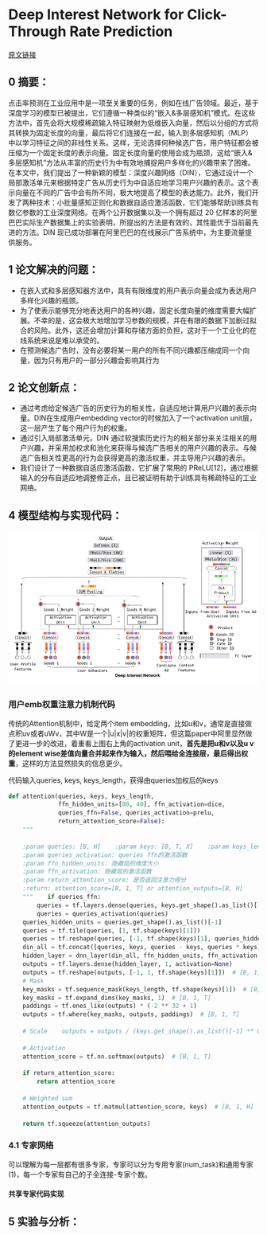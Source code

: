 # Deep Interest Network for Click-Through Rate Prediction
[原文链接](https://doi.org/10.1145/3383313.3412236)
## 0 摘要：
点击率预测在工业应用中是一项至关重要的任务，例如在线广告领域。最近，基于深度学习的模型已被提出，它们遵循一种类似的“嵌入&多层感知机”模式。在这些方法中，首先会将大规模稀疏输入特征映射为低维嵌入向量，然后以分组的方式将其转换为固定长度的向量，最后将它们连接在一起，输入到多层感知机（MLP）中以学习特征之间的非线性关系。这样，无论选择何种候选广告，用户特征都会被压缩为一个固定长度的表示向量。固定长度向量的使用会成为瓶颈，这给“嵌入&多层感知机”方法从丰富的历史行为中有效地捕捉用户多样化的兴趣带来了困难。在本文中，我们提出了一种新颖的模型：深度兴趣网络（DIN），它通过设计一个局部激活单元来根据特定广告从历史行为中自适应地学习用户兴趣的表示。这个表示向量在不同的广告中会有所不同，极大地提高了模型的表达能力。此外，我们开发了两种技术：小批量感知正则化和数据自适应激活函数，它们能够帮助训练具有数亿参数的工业深度网络。在两个公开数据集以及一个拥有超过 20 亿样本的阿里巴巴实际生产数据集上的实验表明，所提出的方法是有效的，其性能优于当前最先进的方法。DIN 现已成功部署在阿里巴巴的在线展示广告系统中，为主要流量提供服务。
## 1 论文解决的问题：
* 在嵌入式和多层感知器方法中，具有有限维度的用户表示向量会成为表达用户多样化兴趣的瓶颈。
* 为了使表示能够充分地表达用户的各种兴趣，固定长度向量的维度需要大幅扩展。不幸的是，这会极大地增加学习参数的规模，并在有限的数据下加剧过拟合的风险。此外，这还会增加计算和存储方面的负担，这对于一个工业化的在线系统来说是难以承受的。
* 在预测候选广告时，没有必要将某一用户的所有不同兴趣都压缩成同一个向量，因为只有用户的一部分兴趣会影响其行为
## 2 论文创新点：
* 通过考虑给定候选广告的历史行为的相关性，自适应地计算用户兴趣的表示向量。DIN在生成用户embedding vector的时候加入了一个activation unit层，这一层产生了每个用户行为的权重。
* 通过引入局部激活单元，DIN 通过软搜索历史行为的相关部分来关注相关的用户兴趣，并采用加权求和池化来获得与候选广告相关的用户兴趣的表示。与候选广告相关性更高的行为会获得更高的激活权重，并主导用户兴趣的表示。
* 我们设计了一种数据自适应激活函数，它扩展了常用的 PReLU[12]，通过根据输入的分布自适应地调整修正点，且已被证明有助于训练具有稀疏特征的工业网络。
## 4 模型结构与实现代码：
![输入图片说明](/imgs/2025-07-09/CG0JH6ExEsL5wPKH.png)

### 用户emb权重注意力机制代码
传统的Attention机制中，给定两个item embedding，比如u和v，通常是直接做点积uv或者uWv，其中W是一个|u|x|v|的权重矩阵，但这篇paper中阿里显然做了更进一步的改进，着重看上图右上角的activation unit，**首先是把u和v以及u v的element wise差值向量合并起来作为输入，然后喂给全连接层，最后得出权重**，这样的方法显然损失的信息更少。

代码输入queries, keys, keys_length，获得由queries加权后的keys
```Python
def attention(queries, keys, keys_length,  
              ffn_hidden_units=[80, 40], ffn_activation=dice,  
              queries_ffn=False, queries_activation=prelu,  
              return_attention_score=False):  
    """  
  
    :param queries: [B, H]    :param keys: [B, T, X]    :param keys_length: [B]    :param queries_ffn: 是否对queries进行一次ffn  
    :param queries_activation: queries ffn的激活函数  
    :param ffn_hidden_units: 隐藏层的维度大小  
    :param ffn_activation: 隐藏层的激活函数  
    :param return_attention_score: 是否返回注意力得分  
    :return: attention_score=[B, 1, T] or attention_outputs=[B, H]  
    """    if queries_ffn:  
        queries = tf.layers.dense(queries, keys.get_shape().as_list()[-1], name='queries_ffn')  
        queries = queries_activation(queries)  
    queries_hidden_units = queries.get_shape().as_list()[-1]  
    queries = tf.tile(queries, [1, tf.shape(keys)[1]])  
    queries = tf.reshape(queries, [-1, tf.shape(keys)[1], queries_hidden_units])  
    din_all = tf.concat([queries, keys, queries - keys, queries * keys], axis=-1)  
    hidden_layer = dnn_layer(din_all, ffn_hidden_units, ffn_activation, use_bn=False, scope='attention')  
    outputs = tf.layers.dense(hidden_layer, 1, activation=None)  
    outputs = tf.reshape(outputs, [-1, 1, tf.shape(keys)[1]])  # [B, 1, T] 
    # Mask  
    key_masks = tf.sequence_mask(keys_length, tf.shape(keys)[1])  # [B, T]  
    key_masks = tf.expand_dims(key_masks, 1)  # [B, 1, T]  
    paddings = tf.ones_like(outputs) * (-2 ** 32 + 1)  
    outputs = tf.where(key_masks, outputs, paddings)  # [B, 1, T]  
  
    # Scale    outputs = outputs / (keys.get_shape().as_list()[-1] ** 0.5)  
  
    # Activation  
    attention_score = tf.nn.softmax(outputs)  # [B, 1, T]  
  
    if return_attention_score:  
        return attention_score  
  
    # Weighted sum  
    attention_outputs = tf.matmul(attention_score, keys)  # [B, 1, H]  
  
    return tf.squeeze(attention_outputs)
```
### 4.1 专家网络
可以理解为每一层都有很多专家，专家可以分为专用专家(num_task)和通用专家(1)，每一个专家有自己的子全连接-专家个数。
#### 共享专家代码实现

## 5 实验与分析：

<!--stackedit_data:
eyJoaXN0b3J5IjpbLTEwOTYwNzAyODYsLTc4OTA2NDk3NSwtMT
Q5MTk4NTYxMiwtMTM1NTQ4NTA2OSwxMzk3MTc0NjUxLDQyMzY5
Mzc4Nyw1NDU3Mjg1ODEsMTU0ODU1MzExNl19
-->